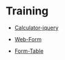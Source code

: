 # Training

* [Calculator-jquery](https://anoojam-olt.github.io/Training/JQuery/Calculator-jquery/src/index.html)

* [Web-Form](https://anoojam-olt.github.io/Training/JS/Web-Form/src/main.html)
  
* [Form-Table](https://anoojam-olt.github.io/Training/JS/Form-Table/src/main.html)
